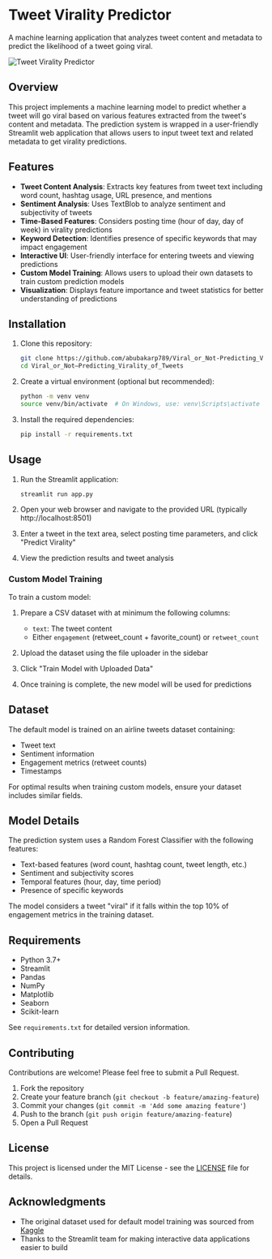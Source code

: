 # Tweet Virality Predictor

A machine learning application that analyzes tweet content and metadata to predict the likelihood of a tweet going viral.

![Tweet Virality Predictor](https://github.com/yourusername/tweet-virality-predictor/blob/main/img/app_screenshot.png)

## Overview

This project implements a machine learning model to predict whether a tweet will go viral based on various features extracted from the tweet's content and metadata. The prediction system is wrapped in a user-friendly Streamlit web application that allows users to input tweet text and related metadata to get virality predictions.

## Features

- **Tweet Content Analysis**: Extracts key features from tweet text including word count, hashtag usage, URL presence, and mentions
- **Sentiment Analysis**: Uses TextBlob to analyze sentiment and subjectivity of tweets
- **Time-Based Features**: Considers posting time (hour of day, day of week) in virality predictions
- **Keyword Detection**: Identifies presence of specific keywords that may impact engagement
- **Interactive UI**: User-friendly interface for entering tweets and viewing predictions
- **Custom Model Training**: Allows users to upload their own datasets to train custom prediction models
- **Visualization**: Displays feature importance and tweet statistics for better understanding of predictions

## Installation

1. Clone this repository:
   ```bash
   git clone https://github.com/abubakarp789/Viral_or_Not-Predicting_Virality_of_Tweets.git
   cd Viral_or_Not–Predicting_Virality_of_Tweets
   ```

2. Create a virtual environment (optional but recommended):
   ```bash
   python -m venv venv
   source venv/bin/activate  # On Windows, use: venv\Scripts\activate
   ```

3. Install the required dependencies:
   ```bash
   pip install -r requirements.txt
   ```

## Usage

1. Run the Streamlit application:
   ```bash
   streamlit run app.py
   ```

2. Open your web browser and navigate to the provided URL (typically http://localhost:8501)

3. Enter a tweet in the text area, select posting time parameters, and click "Predict Virality"

4. View the prediction results and tweet analysis

### Custom Model Training

To train a custom model:

1. Prepare a CSV dataset with at minimum the following columns:
   - `text`: The tweet content
   - Either `engagement` (retweet_count + favorite_count) or `retweet_count`

2. Upload the dataset using the file uploader in the sidebar

3. Click "Train Model with Uploaded Data"

4. Once training is complete, the new model will be used for predictions

## Dataset

The default model is trained on an airline tweets dataset containing:
- Tweet text
- Sentiment information
- Engagement metrics (retweet counts)
- Timestamps

For optimal results when training custom models, ensure your dataset includes similar fields.

## Model Details

The prediction system uses a Random Forest Classifier with the following features:
- Text-based features (word count, hashtag count, tweet length, etc.)
- Sentiment and subjectivity scores
- Temporal features (hour, day, time period)
- Presence of specific keywords

The model considers a tweet "viral" if it falls within the top 10% of engagement metrics in the training dataset.

## Requirements

- Python 3.7+
- Streamlit
- Pandas
- NumPy
- Matplotlib
- Seaborn
- Scikit-learn

See `requirements.txt` for detailed version information.

## Contributing

Contributions are welcome! Please feel free to submit a Pull Request.

1. Fork the repository
2. Create your feature branch (`git checkout -b feature/amazing-feature`)
3. Commit your changes (`git commit -m 'Add some amazing feature'`)
4. Push to the branch (`git push origin feature/amazing-feature`)
5. Open a Pull Request

## License

This project is licensed under the MIT License - see the [LICENSE](LICENSE) file for details.

## Acknowledgments

- The original dataset used for default model training was sourced from [Kaggle]('https://www.kaggle.com/datasets/crowdflower/twitter-airline-sentiment')
- Thanks to the Streamlit team for making interactive data applications easier to build